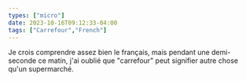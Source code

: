 ```yaml
---
types: ["micro"]
date: 2023-10-16T09:12:33-04:00
tags: ["Carrefour","French"]
---
```

Je crois comprendre assez bien le français, mais pendant une demi-seconde ce matin, j'ai oublié que "carrefour" peut signifier autre chose qu'un supermarché.
